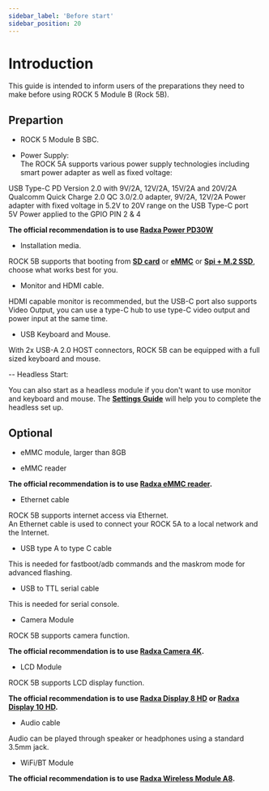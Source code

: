 ```yaml
---
sidebar_label: 'Before start'
sidebar_position: 20
---
```


# Introduction

This guide is intended to inform users of the preparations they need to make before using ROCK 5 Module B (Rock 5B). 

## Prepartion

- ROCK 5 Module B SBC.  

- Power Supply:   
The ROCK 5A supports various power supply technologies including smart power adapter as well as fixed voltage:

USB Type-C PD Version 2.0 with 9V/2A, 12V/2A, 15V/2A and 20V/2A
Qualcomm Quick Charge 2.0 QC 3.0/2.0 adapter, 9V/2A, 12V/2A
Power adapter with fixed voltage in 5.2V to 20V range on the USB Type-C port    
5V Power applied to the GPIO PIN 2 & 4

**The official recommendation is to use [Radxa Power PD30W](../../../accessories/pd_30w)**

- Installation media. 

ROCK 5B supports that booting from [**SD card**](../getting-started/sdcard-install) or [**eMMC**](../getting-started/emmc-install) or [**Spi + M.2 SSD**](../getting-started/m2-install), 
choose what works best for you. 

- Monitor and HDMI cable.

HDMI capable monitor is recommended, but the USB-C port also supports Video Output, you can use a type-C hub to use type-C video output and power input at the same time.

- USB Keyboard and Mouse. 

With 2x USB-A 2.0 HOST connectors, ROCK 5B can be equipped with a full sized keyboard and mouse.

-- Headless Start: 

You can also start as a headless module if you don't want to use monitor and keyboard and mouse. 
The [**Settings Guide**](../../../radxa-os/headless) will help you to complete the headless set up.

## Optional

- eMMC module, larger than 8GB

- eMMC reader

**The official recommendation is to use [Radxa eMMC reader](../../../accessories/emmc_reader).**

- Ethernet cable

ROCK 5B supports internet access via Ethernet.  
An Ethernet cable is used to connect your ROCK 5A to a local network and the Internet.  

- USB type A to type C cable

This is needed for fastboot/adb commands and the maskrom mode for advanced flashing.

- USB to TTL serial cable

This is needed for serial console.

- Camera Module
    
ROCK 5B supports camera function.  

**The official recommendation is to use [Radxa Camera 4K](../../../accessories/camera_4k).**

- LCD Module

ROCK 5B supports LCD display function.  

**The official recommendation is to use [Radxa Display 8 HD](../../../accessories/lcd-8-hd) or [Radxa Display 10 HD](../../../accessories/lcd-10-hd).**

- Audio cable

Audio can be played through speaker or headphones using a standard 3.5mm jack.

- WiFi/BT Module

**The official recommendation is to use [Radxa Wireless Module A8](../../../accessories/wireless-a8).**
